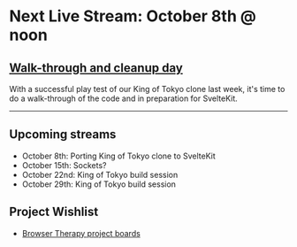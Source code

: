 # Next Live Stream: October 8th @ noon
## [Walk-through and cleanup day](/blog/browser-therapy-e12)
With a successful play test of our King of Tokyo clone last week, it's time to do a walk-through of the code and in preparation for SvelteKit.

---

## Upcoming streams
- October 8th: Porting King of Tokyo clone to SvelteKit
- October 15th: Sockets?
- October 22nd: King of Tokyo build session
- October 29th: King of Tokyo build session

## Project Wishlist
- [Browser Therapy project boards](https://github.com/orgs/browsertherapy/projects)
